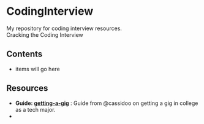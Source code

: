 # CodingInterview
My repository for coding interview resources. <br>
Cracking the Coding Interview <br>

## Contents
- items will go here

## Resources
- **Guide: [getting-a-gig](https://github.com/cassidoo/getting-a-gig)** : 
Guide from @cassidoo on getting a gig in college as a tech major.
- 

